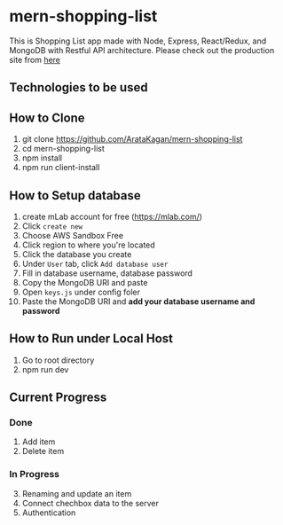 # mern-shopping-list 

This is Shopping List app made with Node, Express, React/Redux, and MongoDB with Restful API architecture. 
Please check out the production site from [here](https://guarded-crag-55709.herokuapp.com/)

## Technologies to be used 




## How to Clone 

1. git clone https://github.com/ArataKagan/mern-shopping-list
2. cd mern-shopping-list 
3. npm install 
4. npm run client-install

## How to Setup database

1. create mLab account for free (https://mlab.com/) 
2. Click `create new`
3. Choose AWS Sandbox Free 
4. Click region to where you're located
5. Click the database you create 
6. Under `User` tab, click `Add database user`
7. Fill in database username, database password  
8. Copy the MongoDB URI and paste 
9. Open `keys.js` under config foler 
10. Paste the MongoDB URI and **add your database username and password**


## How to Run under Local Host 

1. Go to root directory 
2. npm run dev

## Current Progress 

### Done 
1. Add item 
2. Delete item 

### In Progress 
3. Renaming and update an item 
4. Connect chechbox data to the server  
5. Authentication 










